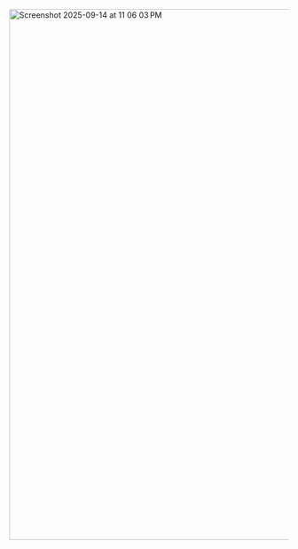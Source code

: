 <img width="1470" height="956" alt="Screenshot 2025-09-14 at 11 06 03 PM" src="https://github.com/user-attachments/assets/a14ceda2-79bf-43c5-bd12-406d3c9b83cd" />
